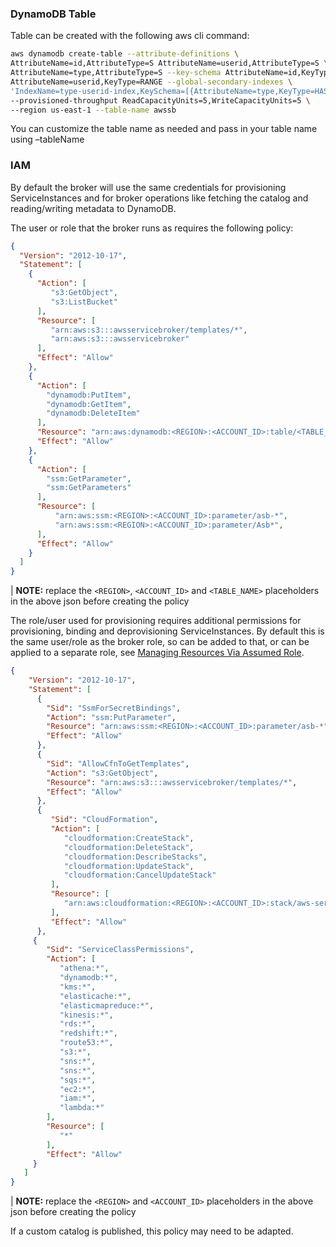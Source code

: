 ### DynamoDB Table

Table can be created with the following aws cli command:

```bash
aws dynamodb create-table --attribute-definitions \
AttributeName=id,AttributeType=S AttributeName=userid,AttributeType=S \
AttributeName=type,AttributeType=S --key-schema AttributeName=id,KeyType=HASH \
AttributeName=userid,KeyType=RANGE --global-secondary-indexes \
'IndexName=type-userid-index,KeySchema=[{AttributeName=type,KeyType=HASH},{AttributeName=userid,KeyType=RANGE}],Projection={ProjectionType=INCLUDE,NonKeyAttributes=[id,userid,type,locked]},ProvisionedThroughput={ReadCapacityUnits=5,WriteCapacityUnits=5}' \
--provisioned-throughput ReadCapacityUnits=5,WriteCapacityUnits=5 \
--region us-east-1 --table-name awssb
```

You can customize the table name as needed and pass in your table name using –tableName

### IAM 
 
By default the broker will use the same credentials for provisioning ServiceInstances and for broker operations like 
fetching the catalog and reading/writing metadata to DynamoDB.

The user or role that the broker runs as requires the following policy:
 
```json
{
  "Version": "2012-10-17",
  "Statement": [
    {
      "Action": [
         "s3:GetObject",
         "s3:ListBucket"
      ],
      "Resource": [
         "arn:aws:s3:::awsservicebroker/templates/*",
         "arn:aws:s3:::awsservicebroker"
      ],
      "Effect": "Allow"
    },
    {
      "Action": [
        "dynamodb:PutItem",
        "dynamodb:GetItem",
        "dynamodb:DeleteItem"
      ],
      "Resource": "arn:aws:dynamodb:<REGION>:<ACCOUNT_ID>:table/<TABLE_NAME>",
      "Effect": "Allow"
    },
    {
      "Action": [
        "ssm:GetParameter",
        "ssm:GetParameters"
      ],
      "Resource": [
          "arn:aws:ssm:<REGION>:<ACCOUNT_ID>:parameter/asb-*",
          "arn:aws:ssm:<REGION>:<ACCOUNT_ID>:parameter/Asb*",
      ],
      "Effect": "Allow"
    }
  ]
}
```

| **NOTE:** replace the `<REGION>`, `<ACCOUNT_ID>` and `<TABLE_NAME>` placeholders in the above json before creating the policy
 
The role/user used for provisioning requires additional permissions for provisioning, binding and deprovisioning ServiceInstances. By default this is the same user/role as the broker role, so can be added to that, or can be applied to a separate role, see [Managing Resources Via Assumed Role](/docs/README.md#managing-resources-via-assumed-role).

```json
{
    "Version": "2012-10-17",
    "Statement": [
      {
        "Sid": "SsmForSecretBindings",
        "Action": "ssm:PutParameter",
        "Resource": "arn:aws:ssm:<REGION>:<ACCOUNT_ID>:parameter/asb-*",
        "Effect": "Allow"
      },
      {
        "Sid": "AllowCfnToGetTemplates",
        "Action": "s3:GetObject",
        "Resource": "arn:aws:s3:::awsservicebroker/templates/*",
        "Effect": "Allow"
      },
      {
         "Sid": "CloudFormation",
         "Action": [
            "cloudformation:CreateStack",
            "cloudformation:DeleteStack",
            "cloudformation:DescribeStacks",
            "cloudformation:UpdateStack",
            "cloudformation:CancelUpdateStack"
         ],
         "Resource": [
            "arn:aws:cloudformation:<REGION>:<ACCOUNT_ID>:stack/aws-service-broker-*/*"
         ],
         "Effect": "Allow"
      },
     {
        "Sid": "ServiceClassPermissions",
        "Action": [
           "athena:*",
           "dynamodb:*",
           "kms:*",
           "elasticache:*",
           "elasticmapreduce:*",
           "kinesis:*",
           "rds:*",
           "redshift:*",
           "route53:*",
           "s3:*",
           "sns:*",
           "sns:*",
           "sqs:*",
           "ec2:*",
           "iam:*",
           "lambda:*"
        ],
        "Resource": [
           "*"
        ],
        "Effect": "Allow"
     }
   ]
}
```

| **NOTE:** replace the `<REGION>` and `<ACCOUNT_ID>` placeholders in the above json before creating the policy

If a custom catalog is published, this policy may need to be adapted.
